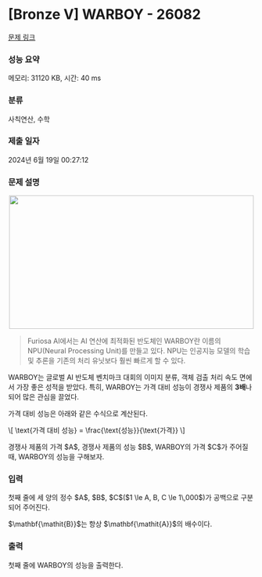 # [Bronze V] WARBOY - 26082 

[문제 링크](https://www.acmicpc.net/problem/26082) 

### 성능 요약

메모리: 31120 KB, 시간: 40 ms

### 분류

사칙연산, 수학

### 제출 일자

2024년 6월 19일 00:27:12

### 문제 설명

<p style="text-align: center;"><img alt="" src="" style="height: 272px; width: 500px;"></p>

<blockquote>
<p>Furiosa AI에서는 AI 연산에 최적화된 반도체인 WARBOY란 이름의 NPU(Neural Processing Unit)를 만들고 있다. NPU는 인공지능 모델의 학습 및 추론을 기존의 처리 유닛보다 훨씬 빠르게 할 수 있다.</p>
</blockquote>

<p>WARBOY는 글로벌 AI 반도체 벤치마크 대회의 이미지 분류, 객체 검출 처리 속도 면에서 가장 좋은 성적을 받았다. 특히, WARBOY는 가격 대비 성능이 경쟁사 제품의 <strong>3배</strong>나 되어 많은 관심을 끌었다.</p>

<p>가격 대비 성능은 아래와 같은 수식으로 계산된다.</p>

<p>\[ \text{가격 대비 성능} = \frac{\text{성능}}{\text{가격}} \]</p>

<p>경쟁사 제품의 가격 $A$, 경쟁사 제품의 성능 $B$, WARBOY의 가격 $C$가 주어질 때, WARBOY의 성능을 구해보자.</p>

### 입력 

 <p>첫째 줄에 세 양의 정수 $A$, $B$, $C$($1 \le A, B, C \le 1\,000$)가 공백으로 구분되어 주어진다.</p>

<p>$\mathbf{\mathit{B}}$는 항상 $\mathbf{\mathit{A}}$의 배수이다.</p>

### 출력 

 <p>첫째 줄에 WARBOY의 성능을 출력한다.</p>

